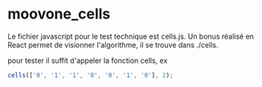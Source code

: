 # moovone_cells

Le fichier javascript pour le test technique est cells.js.
Un bonus réalisé en React permet de visionner l'algorithme, il se trouve dans ./cells.

pour tester il suffit d'appeler la fonction cells, ex 

```javascript
cells(['0', '1', '1', '0', '0', '1', '0'], 2);
```
